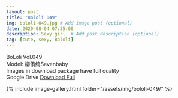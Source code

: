 ```yaml
---
layout: post
title: "Bololi 049"
img: bololi-049.jpg # Add image post (optional)
date: 2020-08-04 07:35:00
description: Sexy girl. # Add post description (optional)
tag: [cute, sexy, Bololi]
---
```

BoLoli Vol.049  
Model: 柳侑绮Sevenbaby                                       
Images in download package have full quality                    
Google Drive [Download Full](http://gestyy.com/ewYgOd)

{% include image-gallery.html folder="/assets/img/bololi-049/" %}
